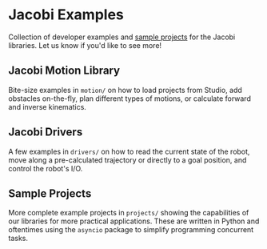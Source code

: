 # Jacobi Examples

Collection of developer examples and [sample projects](https://docs.jacobirobotics.com/solutions/sample-projects/index.html) for the Jacobi libraries. Let us know if you'd like to see more!


## Jacobi Motion Library

Bite-size examples in `motion/` on how to load projects from Studio, add obstacles on-the-fly, plan different types of motions, or calculate forward and inverse kinematics.


## Jacobi Drivers

A few examples in `drivers/` on how to read the current state of the robot, move along a pre-calculated trajectory or directly to a goal position, and control the robot's I/O.


## Sample Projects

More complete example projects in `projects/` showing the capabilities of our libraries for more practical applications. These are written in Python and oftentimes using the `asyncio` package to simplify programming concurrent tasks.

